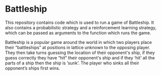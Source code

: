 # Battleship

This repository contains code which is used to run a game of Battleship. It also contains a probabilistic strategy and a reinforcement learning strategy, which can be passed as arguments to the function which runs the game.

Battleship is a popular game around the world in which two players place their “battleships” at positions in lattice unknown to the opposing player. They then take turns guessing the location of their opponent's ship, if they guess correctly they have “hit” their opponent's ship and if they ‘hit’ all the parts of a ship then the ship is ‘sunk’. The player who sinks all their opponent’s ships first wins.